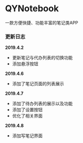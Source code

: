 # QYNotebook
一款方便快捷、功能丰富的笔记类APP


### 更新日志
<b>2019.4.2</b>  
- 更新笔记与代办列表的切换功能
- 添加悬浮按钮

<b>2019.4.6</b>  
- 添加了笔记页面的列表展示

<b>2019.4.7</b>  
- 添加了待办列表的展示以及功能
- 添加了设置按钮
- 优化了相关界面

<b>2019.4.8</b>
- 添加写笔记界面

